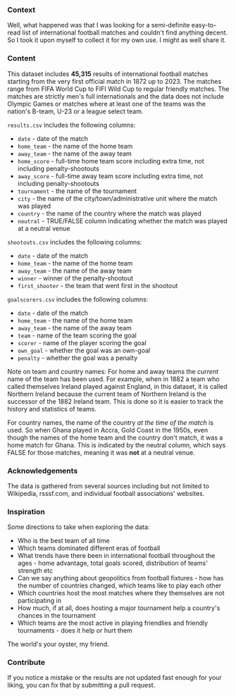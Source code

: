 ### Context

Well, what happened was that I was looking for a semi-definite easy-to-read list of international football matches and couldn't find anything decent. So I took it upon myself to collect it for my own use. I might as well share it.

### Content

This dataset includes **45,315** results of international football matches starting from the very first official match in 1872 up to 2023. The matches range from FIFA World Cup to FIFI Wild Cup to regular friendly matches. The matches are strictly men's full internationals and the data does not include Olympic Games or matches where at least one of the teams was the nation's B-team, U-23 or a league select team.

`results.csv` includes the following columns:

-   `date` - date of the match
-   `home_team` - the name of the home team
-   `away_team` - the name of the away team
-   `home_score` - full-time home team score including extra time, not including penalty-shootouts
-   `away_score` - full-time away team score including extra time, not including penalty-shootouts
-   `tournament` - the name of the tournament
-   `city` - the name of the city/town/administrative unit where the match was played
-   `country` - the name of the country where the match was played
-   `neutral` - TRUE/FALSE column indicating whether the match was played at a neutral venue

`shootouts.csv` includes the following columns:

-   `date` - date of the match
-   `home_team` - the name of the home team
-   `away_team` - the name of the away team
-   `winner` - winner of the penalty-shootout
-   `first_shooter` - the team that went first in the shootout

`goalscorers.csv` includes the following columns:

-   `date` - date of the match
-   `home_team` - the name of the home team
-   `away_team` - the name of the away team
-   `team` - name of the team scoring the goal
-   `scorer` - name of the player scoring the goal
-   `own_goal` - whether the goal was an own-goal
-   `penalty` - whether the goal was a penalty

Note on team and country names: For home and away teams the *current* name of the team has been used. For example, when in 1882 a team who called themselves Ireland played against England, in this dataset, it is called Northern Ireland because the current team of Northern Ireland is the successor of the 1882 Ireland team. This is done so it is easier to track the history and statistics of teams.

For country names, the name of the country *at the time of the match* is used. So when Ghana played in Accra, Gold Coast in the 1950s, even though the names of the home team and the country don't match, it was a home match for Ghana. This is indicated by the neutral column, which says FALSE for those matches, meaning it was **not** at a neutral venue.

### Acknowledgements

The data is gathered from several sources including but not limited to Wikipedia, rsssf.com, and individual football associations' websites.

### Inspiration

Some directions to take when exploring the data:

-   Who is the best team of all time
-   Which teams dominated different eras of football
-   What trends have there been in international football throughout the ages - home advantage, total goals scored, distribution of teams' strength etc
-   Can we say anything about geopolitics from football fixtures - how has the number of countries changed, which teams like to play each other
-   Which countries host the most matches where they themselves are not participating in
-   How much, if at all, does hosting a major tournament help a country's chances in the tournament
-   Which teams are the most active in playing friendlies and friendly tournaments - does it help or hurt them

The world's your oyster, my friend.

### Contribute

If you notice a mistake or the results are not updated fast enough for your liking, you can fix that by submitting a pull request.